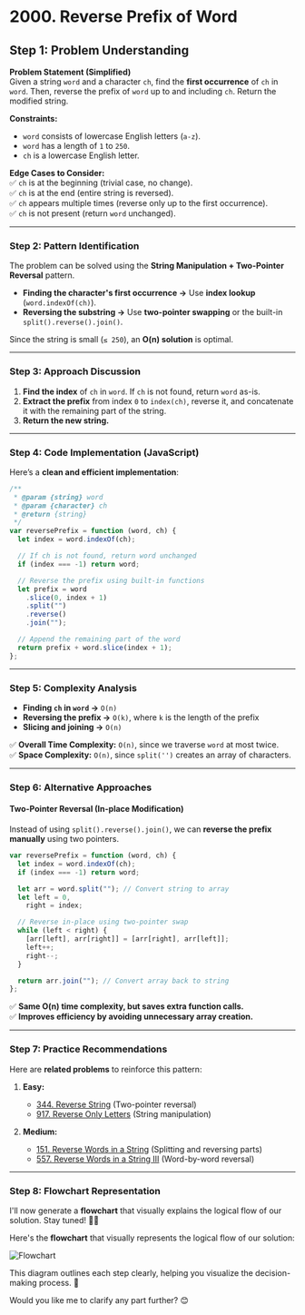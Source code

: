# **2000. Reverse Prefix of Word**

## **Step 1: Problem Understanding**

**Problem Statement (Simplified)**  
Given a string `word` and a character `ch`, find the **first occurrence** of `ch` in `word`. Then, reverse the prefix of `word` up to and including `ch`. Return the modified string.

**Constraints:**

- `word` consists of lowercase English letters (`a-z`).
- `word` has a length of `1` to `250`.
- `ch` is a lowercase English letter.

**Edge Cases to Consider:**  
✅ `ch` is at the beginning (trivial case, no change).  
✅ `ch` is at the end (entire string is reversed).  
✅ `ch` appears multiple times (reverse only up to the first occurrence).  
✅ `ch` is not present (return `word` unchanged).

---

### **Step 2: Pattern Identification**

The problem can be solved using the **String Manipulation + Two-Pointer Reversal** pattern.

- **Finding the character's first occurrence →** Use **index lookup** (`word.indexOf(ch)`).
- **Reversing the substring →** Use **two-pointer swapping** or the built-in `split().reverse().join()`.

Since the string is small (`≤ 250`), an **O(n) solution** is optimal.

---

### **Step 3: Approach Discussion**

1. **Find the index** of `ch` in `word`. If `ch` is not found, return `word` as-is.
2. **Extract the prefix** from index `0` to `index(ch)`, reverse it, and concatenate it with the remaining part of the string.
3. **Return the new string.**

---

### **Step 4: Code Implementation (JavaScript)**

Here’s a **clean and efficient implementation**:

```javascript
/**
 * @param {string} word
 * @param {character} ch
 * @return {string}
 */
var reversePrefix = function (word, ch) {
  let index = word.indexOf(ch);

  // If ch is not found, return word unchanged
  if (index === -1) return word;

  // Reverse the prefix using built-in functions
  let prefix = word
    .slice(0, index + 1)
    .split("")
    .reverse()
    .join("");

  // Append the remaining part of the word
  return prefix + word.slice(index + 1);
};
```

---

### **Step 5: Complexity Analysis**

- **Finding `ch` in `word` →** `O(n)`
- **Reversing the prefix →** `O(k)`, where `k` is the length of the prefix
- **Slicing and joining →** `O(n)`

✅ **Overall Time Complexity:** `O(n)`, since we traverse `word` at most twice.  
✅ **Space Complexity:** `O(n)`, since `split('')` creates an array of characters.

---

### **Step 6: Alternative Approaches**

#### **Two-Pointer Reversal (In-place Modification)**

Instead of using `split().reverse().join()`, we can **reverse the prefix manually** using two pointers.

```javascript
var reversePrefix = function (word, ch) {
  let index = word.indexOf(ch);
  if (index === -1) return word;

  let arr = word.split(""); // Convert string to array
  let left = 0,
    right = index;

  // Reverse in-place using two-pointer swap
  while (left < right) {
    [arr[left], arr[right]] = [arr[right], arr[left]];
    left++;
    right--;
  }

  return arr.join(""); // Convert array back to string
};
```

✅ **Same O(n) time complexity, but saves extra function calls.**  
✅ **Improves efficiency by avoiding unnecessary array creation.**

---

### **Step 7: Practice Recommendations**

Here are **related problems** to reinforce this pattern:

1. **Easy:**

   - [344. Reverse String](https://leetcode.com/problems/reverse-string/) (Two-pointer reversal)
   - [917. Reverse Only Letters](https://leetcode.com/problems/reverse-only-letters/) (String manipulation)

2. **Medium:**
   - [151. Reverse Words in a String](https://leetcode.com/problems/reverse-words-in-a-string/) (Splitting and reversing parts)
   - [557. Reverse Words in a String III](https://leetcode.com/problems/reverse-words-in-a-string-iii/) (Word-by-word reversal)

---

### **Step 8: Flowchart Representation**

I'll now generate a **flowchart** that visually explains the logical flow of our solution. Stay tuned! 🎨📌

Here's the **flowchart** that visually represents the logical flow of our solution:

![Flowchart](sandbox:/mnt/data/reverse_prefix_flowchart.png)

This diagram outlines each step clearly, helping you visualize the decision-making process. 🚀

Would you like me to clarify any part further? 😊
